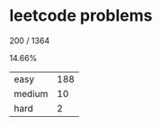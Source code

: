 # leetcode problems

200 / 1364

14.66%

|        |     |
| ------ | --- |
| easy   | 188  |
| medium | 10   |
| hard   | 2   |

